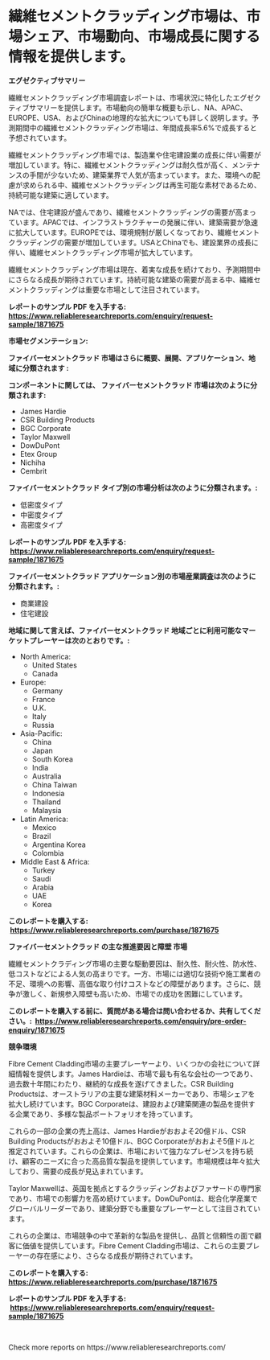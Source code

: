<p><h1>繊維セメントクラッディング市場は、市場シェア、市場動向、市場成長に関する情報を提供します。</h1></p><p><strong>エグゼクティブサマリー</strong></p>
<p><p>繊維セメントクラッディング市場調査レポートは、市場状況に特化したエグゼクティブサマリーを提供します。市場動向の簡単な概要も示し、NA、APAC、EUROPE、USA、およびChinaの地理的な拡大についても詳しく説明します。予測期間中の繊維セメントクラッディング市場は、年間成長率5.6%で成長すると予想されています。</p><p>繊維セメントクラッディング市場では、製造業や住宅建設業の成長に伴い需要が増加しています。特に、繊維セメントクラッディングは耐久性が高く、メンテナンスの手間が少ないため、建築業界で人気が高まっています。また、環境への配慮が求められる中、繊維セメントクラッディングは再生可能な素材であるため、持続可能な建築に適しています。</p><p>NAでは、住宅建設が盛んであり、繊維セメントクラッディングの需要が高まっています。APACでは、インフラストラクチャーの発展に伴い、建築需要が急速に拡大しています。EUROPEでは、環境規制が厳しくなっており、繊維セメントクラッディングの需要が増加しています。USAとChinaでも、建設業界の成長に伴い、繊維セメントクラッディング市場が拡大しています。</p><p>繊維セメントクラッディング市場は現在、着実な成長を続けており、予測期間中にさらなる成長が期待されています。持続可能な建築の需要が高まる中、繊維セメントクラッディングは重要な市場として注目されています。</p></p>
<p><strong>レポートのサンプル PDF を入手する: <a href="https://www.reliableresearchreports.com/enquiry/request-sample/1871675">https://www.reliableresearchreports.com/enquiry/request-sample/1871675</a></strong></p>
<p><strong>市場セグメンテーション:</strong></p>
<p><strong> ファイバーセメントクラッド 市場はさらに概要、展開、アプリケーション、地域に分類されます :</strong></p>
<p><strong>コンポーネントに関しては、 ファイバーセメントクラッド 市場は次のように分類されます: &nbsp;</strong></p>
<p><ul><li>James Hardie</li><li>CSR Building Products</li><li>BGC Corporate</li><li>Taylor Maxwell</li><li>DowDuPont</li><li>Etex Group</li><li>Nichiha</li><li>Cembrit</li></ul></p>
<p><strong> ファイバーセメントクラッド タイプ別の市場分析は次のように分類されます。:</strong></p>
<p><ul><li>低密度タイプ</li><li>中密度タイプ</li><li>高密度タイプ</li></ul></p>
<p><strong>レポートのサンプル PDF を入手する: &nbsp;<a href="https://www.reliableresearchreports.com/enquiry/request-sample/1871675">https://www.reliableresearchreports.com/enquiry/request-sample/1871675</a></strong></p>
<p><strong> ファイバーセメントクラッド アプリケーション別の市場産業調査は次のように分類されます。:</strong></p>
<p><ul><li>商業建設</li><li>住宅建設</li></ul></p>
<p><strong>地域に関して言えば、ファイバーセメントクラッド 地域ごとに利用可能なマーケットプレーヤーは次のとおりです。:</strong></p>
<p><ul>
    <li>
        North America:
        <ul>
            <li>United States</li>
            <li>Canada</li>
        </ul>
    </li>
    <li>
        Europe:
        <ul>
            <li>Germany</li>
            <li>France</li>
            <li>U.K.</li>
            <li>Italy</li>
            <li>Russia</li>
        </ul>
    </li>
    <li>
        Asia-Pacific:
        <ul>
            <li>China</li>
            <li>Japan</li>
            <li>South Korea</li>
            <li>India</li>
            <li>Australia</li>
            <li>China Taiwan</li>
            <li>Indonesia</li>
            <li>Thailand</li>
            <li>Malaysia</li>
        </ul>
    </li>
    <li>
        Latin America:
        <ul>
            <li>Mexico</li>
            <li>Brazil</li>
            <li>Argentina Korea</li>
            <li>Colombia</li>
        </ul>
    </li>
    <li>
        Middle East & Africa:
        <ul>
            <li>Turkey</li>
            <li>Saudi</li>
            <li>Arabia</li>
            <li>UAE</li>
            <li>Korea</li>
        </ul>
    </li>
    </ul></p>
<p><strong>このレポートを購入する: &nbsp;<a href="https://www.reliableresearchreports.com/purchase/1871675">https://www.reliableresearchreports.com/purchase/1871675</a></strong></p>
<p><strong>ファイバーセメントクラッド の主な推進要因と障壁 市場</strong></p>
<p><p>繊維セメントクラディング市場の主要な駆動要因は、耐久性、耐火性、防水性、低コストなどによる人気の高まりです。一方、市場には適切な技術や施工業者の不足、環境への影響、高価な取り付けコストなどの障壁があります。さらに、競争が激しく、新規参入障壁も高いため、市場での成功を困難にしています。</p></p>
<p><strong>このレポートを購入する前に、質問がある場合は問い合わせるか、共有してください。:&nbsp; <a href="https://www.reliableresearchreports.com/enquiry/pre-order-enquiry/1871675">https://www.reliableresearchreports.com/enquiry/pre-order-enquiry/1871675</a></strong></p>
<p><strong>競争環境</strong></p>
<p><p>Fibre Cement Cladding市場の主要プレーヤーより、いくつかの会社について詳細情報を提供します。James Hardieは、市場で最も有名な会社の一つであり、過去数十年間にわたり、継続的な成長を遂げてきました。CSR Building Productsは、オーストラリアの主要な建築材料メーカーであり、市場シェアを拡大し続けています。BGC Corporateは、建設および建築関連の製品を提供する企業であり、多様な製品ポートフォリオを持っています。</p><p>これらの一部の企業の売上高は、James Hardieがおおよそ20億ドル、CSR Building Productsがおおよそ10億ドル、BGC Corporateがおおよそ5億ドルと推定されています。これらの企業は、市場において強力なプレゼンスを持ち続け、顧客のニーズに合った高品質な製品を提供しています。市場規模は年々拡大しており、需要の成長が見込まれています。</p><p>Taylor Maxwellは、英国を拠点とするクラッディングおよびファサードの専門家であり、市場での影響力を高め続けています。DowDuPontは、総合化学産業でグローバルリーダーであり、建築分野でも重要なプレーヤーとして注目されています。</p><p>これらの企業は、市場競争の中で革新的な製品を提供し、品質と信頼性の面で顧客に価値を提供しています。Fibre Cement Cladding市場は、これらの主要プレーヤーの存在感により、さらなる成長が期待されています。</p></p>
<p><strong>このレポートを購入する: &nbsp; <a href="https://www.reliableresearchreports.com/purchase/1871675">https://www.reliableresearchreports.com/purchase/1871675</a></strong></p>
<p><strong>レポートのサンプル PDF を入手する: &nbsp;<a href="https://www.reliableresearchreports.com/enquiry/request-sample/1871675">https://www.reliableresearchreports.com/enquiry/request-sample/1871675</a></strong><strong></strong></p>
<p>&nbsp;</p>
<p>Check more reports on https://www.reliableresearchreports.com/</p>